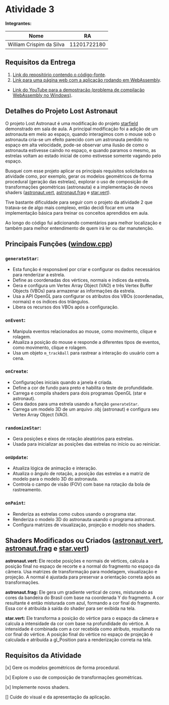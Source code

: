 # Atividade 3

**Integrantes:**

| Nome    | RA |
| -------- | ------- |
| William Crispim da Silva  | 11201722180    |

## Requisitos da Entrega

1. [Link do repositório contendo o código-fonte](https://github.com/williamcrispim/abcg-atividades/tree/main/examples/lostAstronaut).
2. [Link para uma página web com a aplicação rodando em WebAssembly](https://williamcrispim.github.io/abcg-atividades/lostAstronaut/).

* [Link do YouTube para a demostração (problema de compilação WebAssembly no Windows)](https://youtu.be/0s3Egb7TvII).

## Detalhes do Projeto Lost Astronaut

O projeto Lost Astronaut é uma modificação do projeto [starfield](https://hbatagelo.github.io/cg/starfield.html) demonstrado em sala de aula. A principal modificação foi a adição de um astronauta em meio ao espaço, quando interagimos com o mouse sob o astronauta cria-se um efeito parecido com um astronauta perdido no espaço em alta velocidade, pode-se observar uma ilusão de como o astronauta estivesse caindo no espaço, e quando paramos o mesmo, as estrelas voltam ao estado inicial de como estivesse somente vagando pelo espaço.

Busquei com esse projeto aplicar os principais requisitos solicitados na atividade como, por exemplo, gerar os modelos geométricos de forma procedural (geração das estrelas), explorar o uso de composição de transformações geométricas (astronauta) e a implementação de novos shaders ([astronaut.vert](https://github.com/williamcrispim/abcg-atividades/blob/main/examples/lostAstronaut/assets/astronaut.vert), [astronaut.frag](https://github.com/williamcrispim/abcg-atividades/blob/main/examples/lostAstronaut/assets/astronaut.frag) e [star.vert](https://github.com/williamcrispim/abcg-atividades/blob/main/examples/lostAstronaut/assets/star.vert)).

Tive bastante dificuldade para seguir com o projeto da atividade 2 que tratava-se de algo mais complexo, então decidi focar em uma implementação básica para treinar os conceitos aprendidos em aula.

Ao longo do código fui adicionando comentários para melhor localização e também para melhor entendimento de quem irá ler ou dar manutenção.

## Principais Funções ([window.cpp](https://github.com/williamcrispim/abcg-atividades/blob/main/examples/lostAstronaut/window.cpp))

### `generateStar`:
- Esta função é responsável por criar e configurar os dados necessários para renderizar a estrela.
- Define as coordenadas dos vértices, normais e índices da estrela.
- Gera e configura um Vertex Array Object (VAO) e três Vertex Buffer Objects (VBOs) para armazenar as informações da estrela.
- Usa a API OpenGL para configurar os atributos dos VBOs (coordenadas, normais) e os índices dos triângulos.
- Libera os recursos dos VBOs após a configuração.

### `onEvent`:
- Manipula eventos relacionados ao mouse, como movimento, clique e rolagem.
- Atualiza a posição do mouse e responde a diferentes tipos de eventos, como movimento, clique e rolagem.
- Usa um objeto `m_trackBall` para rastrear a interação do usuário com a cena.

### `onCreate`:
- Configurações iniciais quando a janela é criada.
- Define a cor de fundo para preto e habilita o teste de profundidade.
- Carrega e compila shaders para dois programas OpenGL (star e astronaut).
- Gera dados para uma estrela usando a função `generateStar`.
- Carrega um modelo 3D de um arquivo .obj (astronaut) e configura seu Vertex Array Object (VAO).

### `randomizeStar`:
- Gera posições e eixos de rotação aleatórios para estrelas.
- Usada para inicializar as posições das estrelas no início ou ao reiniciar.

### `onUpdate`:
- Atualiza lógica de animação e interação.
- Atualiza o ângulo de rotação, a posição das estrelas e a matriz de modelo para o modelo 3D do astronauta.
- Controla o campo de visão (FOV) com base na rotação da bola de rastreamento.

### `onPaint`:
- Renderiza as estrelas como cubos usando o programa star.
- Renderiza o modelo 3D do astronauta usando o programa astronaut.
- Configura matrizes de visualização, projeção e modelo nos shaders.

## Shaders Modificados ou Criados ([astronaut.vert](https://github.com/williamcrispim/abcg-atividades/blob/main/examples/lostAstronaut/assets/astronaut.vert), [astronaut.frag](https://github.com/williamcrispim/abcg-atividades/blob/main/examples/lostAstronaut/assets/astronaut.frag) e [star.vert](https://github.com/williamcrispim/abcg-atividades/blob/main/examples/lostAstronaut/assets/star.vert))

**astronaut.vert:** Ele recebe posições e normais de vértices, calcula a posição final no espaço de recorte e a normal do fragmento no espaço da câmera. Usa matrizes de transformação para modelagem, visualização e projeção. A normal é ajustada para preservar a orientação correta após as transformações.

**astronaut.frag:** Ele gera um gradiente vertical de cores, misturando as cores da bandeira do Brasil com base na coordenada Y do fragmento. A cor resultante é então misturada com azul, formando a cor final do fragmento. Essa cor é atribuída à saída do shader para ser exibida na tela.

**star.vert:** Ele transforma a posição do vértice para o espaço da câmera e calcula a intensidade da cor com base na profundidade do vértice. A intensidade é combinada com a cor recebida como atributo, resultando na cor final do vértice. A posição final do vértice no espaço de projeção é calculada e atribuída a gl_Position para a renderização correta na tela.

## Requisitos da Atividade

[x] Gere os modelos geométricos de forma procedural.

[x] Explore o uso de composição de transformações geométricas.

[x] Implemente novos shaders.

[] Cuide do visual e da apresentação da aplicação.
